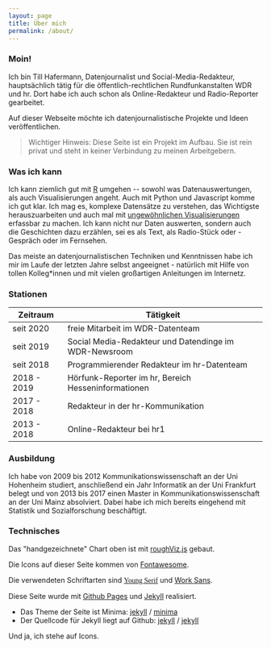```yaml
---
layout: page
title: Über mich
permalink: /about/
---
```


### <i class="fas fa-hand-sparkles"></i> Moin!
Ich bin Till Hafermann, Datenjournalist und Social-Media-Redakteur, hauptsächlich
tätig für die öffentlich-rechtlichen Rundfunkanstalten WDR und hr. Dort habe ich
auch schon als Online-Redakteur und Radio-Reporter gearbeitet.

Auf dieser Webseite möchte ich datenjournalistische Projekte und Ideen
veröffentlichen.

><i class="fas fa-exclamation-triangle"></i> Wichtiger Hinweis: Diese Seite ist ein Projekt im Aufbau.
Sie ist rein privat und steht in keiner Verbindung zu meinen Arbeitgebern.

### <i class="fas fa-laptop-code"></i> Was ich kann

Ich kann ziemlich gut mit [R](https://www.r-project.org/) umgehen -- sowohl was
Datenauswertungen, als auch Visualisierungen angeht. Auch mit Python und
Javascript komme ich gut klar. Ich mag es, komplexe Datensätze zu verstehen,
das Wichtigste herauszuarbeiten und auch mal mit
[ungewöhnlichen Visualisierungen](https://www.hessenschau.de/politik/wahlen/landtagswahl-2018/das-grosse-hrwahl-quartett,ltw18-wahlkreisquartett-104.html)
erfassbar zu machen. Ich kann nicht nur Daten auswerten, sondern
auch die Geschichten dazu erzählen, sei es als Text, als Radio-Stück oder
-Gespräch oder im Fernsehen.

<div id="skills" style="min-width: 100%;"></div>
<script src="https://unpkg.com/rough-viz@1.0.6"></script>
<script>
  new roughViz.Bar(
    {
      element: '#skills',
      title: "Tills Skills",
      titleFontSize: '1.5rem',
      legend: false,
      margin: {top: 50, bottom: 150, left: 50, right: 50},
      data: {
        labels: ['R', 'Data-Viz', 'Python', 'Javascript',
        'Web/HTML','Bildbearbeitung','Videobearbeitung', 'Audio-Schnitt'],
        values: [10, 10, 7, 5, 7, 7, 5, 6]
      },
      width: document.getElementById("skills").offsetWidth,
      color: '#606060',
      stroke: '#606060',
      strokeWidth: 3,
      fillStyle: 'zigzag',
      axisFontSize: '1.5rem',
      tooltipFontSize: '0px',
      highlight: '#868686',
      roughness: 2,
    }
  );
</script>
Das meiste an datenjournalistischen Techniken und Kenntnissen habe ich mir
im Laufe der letzten Jahre selbst angeeignet - natürlich mit
Hilfe von tollen Kolleg*innen und mit vielen großartigen Anleitungen im Internetz.


### <i class="fas fa-briefcase"></i> Stationen

Zeitraum  | Tätigkeit  
--|--
seit 2020  |  freie Mitarbeit im WDR-Datenteam  
seit 2019    |  Social Media-Redakteur und Datendinge im WDR-Newsroom
seit 2018    |  Programmierender Redakteur im hr-Datenteam
2018 - 2019  |  Hörfunk-Reporter im hr, Bereich Hesseninformationen
2017 - 2018  |  Redakteur in der hr-Kommunikation
2013 - 2018  |  Online-Redakteur bei hr1

### <i class="fas fa-graduation-cap"></i> Ausbildung

Ich habe von 2009 bis 2012 Kommunikationswissenschaft an der Uni Hohenheim
studiert, anschließend ein Jahr Informatik an der Uni Frankfurt belegt und
von 2013 bis 2017 einen Master in Kommunikationswissenschaft an der Uni Mainz
absolviert. Dabei habe ich mich bereits eingehend mit Statistik und Sozialforschung
beschäftigt.

### <i class="fas fa-cog"></i> Technisches

<i class="fas fa-chart-bar"></i> Das "handgezeichnete" Chart oben ist mit
[roughViz.js](https://github.com/jwilber/roughViz) gebaut.

<i class="fas fa-icons"></i> Die Icons auf dieser Seite kommen von [Fontawesome](https://www.fontawesome.com).

<i class="fas fa-font"></i> Die verwendeten Schriftarten sind
<span style="font-family:'young';">[Young Serif](https://github.com/uplaod/YoungSerif)</span> und
[Work Sans](https://github.com/weiweihuanghuang/Work-Sans/).

<i class="fab fa-github-square"></i> Diese Seite wurde mit [Github Pages](https://pages.github.com/)
und [Jekyll](https://jekyllrb.com/) realisiert.

- Das Theme der Seite ist Minima:
[jekyll][jekyll-organization] /
[minima](https://github.com/jekyll/minima)
- Der Quellcode für Jekyll liegt auf Github:
[jekyll][jekyll-organization] /
[jekyll](https://github.com/jekyll/jekyll)



<i class="fas fa-grin-hearts"></i> Und ja, ich stehe auf Icons.



[jekyll-organization]: https://github.com/jekyll
